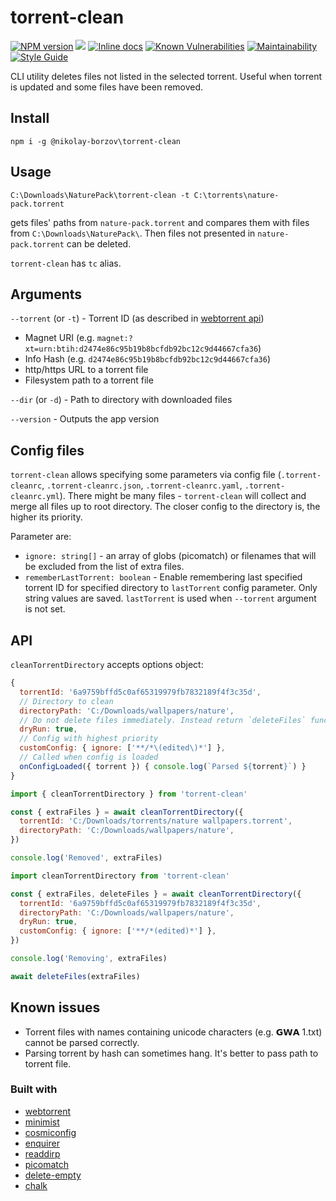# torrent-clean

[![NPM version][npm-image]][npm-url]
![][ci-image]
[![Inline docs][docs-image]][docs-url]
[![Known Vulnerabilities][vulnerabilities-image]][vulnerabilities-url]
[![Maintainability][maintability-image]][maintability-url]
[![Style Guide][style-guide-image]][style-guide-url]

[npm-image]: https://img.shields.io/npm/v/@nikolay-borzov/torrent-clean.svg
[npm-url]: https://npmjs.org/package/@nikolay-borzov/torrent-clean
[ci-image]: https://github.com/nikolay-borzov/torrent-clean/workflows/CI/badge.svg
[docs-image]: https://inch-ci.org/github/nikolay-borzov/torrent-clean.svg?branch=master
[docs-url]: https://inch-ci.org/github/nikolay-borzov/torrent-clean
[vulnerabilities-image]: https://snyk.io/test/github/nikolay-borzov/torrent-clean/badge.svg?targetFile=package.json
[vulnerabilities-url]: https://snyk.io/test/github/nikolay-borzov/torrent-clean?targetFile=package.json
[maintability-image]: https://api.codeclimate.com/v1/badges/093465c943260646aa40/maintainability
[maintability-url]: https://codeclimate.com/github/nikolay-borzov/torrent-clean/maintainability
[style-guide-image]: https://img.shields.io/badge/code_style-standard-brightgreen.svg
[style-guide-url]: https://standardjs.com

CLI utility deletes files not listed in the selected torrent. Useful when torrent is updated and some files have been removed.

## Install

```
npm i -g @nikolay-borzov\torrent-clean
```

## Usage

```
C:\Downloads\NaturePack\torrent-clean -t C:\torrents\nature-pack.torrent
```

gets files' paths from `nature-pack.torrent` and compares them with files from `C:\Downloads\NaturePack\`. Then files not presented in `nature-pack.torrent` can be deleted.

`torrent-clean` has `tc` alias.

## Arguments

`--torrent` (or `-t`) - Torrent ID (as described in [webtorrent api](https://github.com/webtorrent/webtorrent/blob/master/docs/api.md#clientaddtorrentid-opts-function-ontorrent-torrent-))

- Magnet URI (e.g. `magnet:?xt=urn:btih:d2474e86c95b19b8bcfdb92bc12c9d44667cfa36`)
- Info Hash (e.g. `d2474e86c95b19b8bcfdb92bc12c9d44667cfa36`)
- http/https URL to a torrent file
- Filesystem path to a torrent file

`--dir` (or `-d`) - Path to directory with downloaded files

`--version` - Outputs the app version

## Config files

`torrent-clean` allows specifying some parameters via config file (`.torrent-cleanrc`, `.torrent-cleanrc.json`, `.torrent-cleanrc.yaml`, `.torrent-cleanrc.yml`). There might be many files - `torrent-clean` will collect and merge all files up to root directory. The closer config to the directory is, the higher its priority.

Parameter are:

- `ignore: string[]` - an array of globs (picomatch) or filenames that will be excluded from the list of extra files.
- `rememberLastTorrent: boolean` - Enable remembering last specified torrent ID for specified directory to `lastTorrent` config parameter. Only string values are saved. `lastTorrent` is used when `--torrent` argument is not set.

## API

`cleanTorrentDirectory` accepts options object:

```javascript
{
  torrentId: '6a9759bffd5c0af65319979fb7832189f4f3c35d',
  // Directory to clean
  directoryPath: 'C:/Downloads/wallpapers/nature',
  // Do not delete files immediately. Instead return `deleteFiles` function
  dryRun: true,
  // Config with highest priority
  customConfig: { ignore: ['**/*\(edited\)*'] },
  // Called when config is loaded
  onConfigLoaded({ torrent }) { console.log(`Parsed ${torrent}`) }
}
```

```javascript
import { cleanTorrentDirectory } from 'torrent-clean'

const { extraFiles } = await cleanTorrentDirectory({
  torrentId: 'C:/Downloads/torrents/nature wallpapers.torrent',
  directoryPath: 'C:/Downloads/wallpapers/nature',
})

console.log('Removed', extraFiles)
```

```javascript
import cleanTorrentDirectory from 'torrent-clean'

const { extraFiles, deleteFiles } = await cleanTorrentDirectory({
  torrentId: '6a9759bffd5c0af65319979fb7832189f4f3c35d',
  directoryPath: 'C:/Downloads/wallpapers/nature',
  dryRun: true,
  customConfig: { ignore: ['**/*(edited)*'] },
})

console.log('Removing', extraFiles)

await deleteFiles(extraFiles)
```

## Known issues

- Torrent files with names containing unicode characters (e.g. 𝗚𝗪𝗔 1.txt) cannot be parsed correctly.
- Parsing torrent by hash can sometimes hang. It's better to pass path to torrent file.

### Built with

- [webtorrent](https://github.com/webtorrent/webtorrent)
- [minimist](https://github.com/substack/minimist)
- [cosmiconfig](https://github.com/davidtheclark/cosmiconfig)
- [enquirer](https://github.com/enquirer/enquirer)
- [readdirp](https://github.com/paulmillr/readdirp)
- [picomatch](https://github.com/micromatch/picomatch)
- [delete-empty](https://github.com/jonschlinkert/delete-empty)
- [chalk](https://github.com/chalk/chalk)
